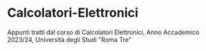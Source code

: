 # Calcolatori-Elettronici
Appunti tratti dal corso di Calcolatori Elettronici, Anno Accademico 2023/24, Università degli Studi "Roma Tre"
